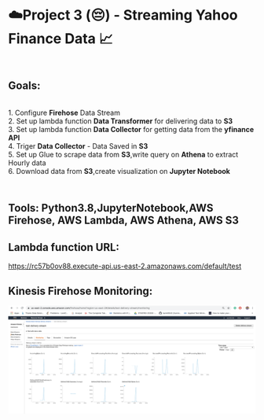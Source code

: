 # :cloud:Project 3 (:pensive:) - Streaming Yahoo Finance Data :chart_with_upwards_trend:



## <br />Goals:
<br />1. Configure **Firehose** Data Stream
<br />2. Set up lambda function **Data Transformer** for delivering data to **S3**
<br />3. Set up lambda function **Data Collector** for getting data from the **yfinance API**
<br />4. Triger **Data Collector** - Data Saved in **S3**
<br />5. Set up Glue to scrape data from **S3**,write query on **Athena** to extract Hourly data
<br />6. Download data from **S3**,create visualization on **Jupyter Notebook**

## <br />Tools: Python3.8,JupyterNotebook,AWS Firehose, AWS Lambda, AWS Athena, AWS S3



## Lambda function URL:
https://rc57b0ov88.execute-api.us-east-2.amazonaws.com/default/test



## Kinesis Firehose Monitoring:
![alt text]( https://github.com/karin6543/AWS-Yahoo-Finance/blob/master/WX20200524-173421@2x.png?raw=true "Graph 1")




